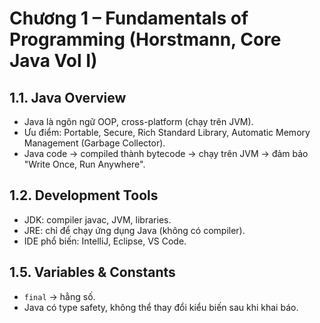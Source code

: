 # Chương 1 – Fundamentals of Programming (Horstmann, Core Java Vol I)

## 1.1. Java Overview

- Java là ngôn ngữ OOP, cross-platform (chạy trên JVM).
- Ưu điểm: Portable, Secure, Rich Standard Library, Automatic Memory Management (Garbage Collector).
- Java code → compiled thành bytecode → chạy trên JVM → đảm bảo "Write Once, Run Anywhere".

## 1.2. Development Tools

- JDK: compiler javac, JVM, libraries.
- JRE: chỉ để chạy ứng dụng Java (không có compiler).
- IDE phổ biến: IntelliJ, Eclipse, VS Code.

## 1.5. Variables & Constants

- `final` → hằng số.
- Java có type safety, không thể thay đổi kiểu biến sau khi khai báo.

